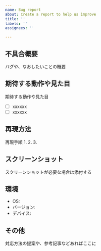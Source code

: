 ```yaml
---
name: Bug report
about: Create a report to help us improve
title: ''
labels: ''
assignees: ''

---
```


## 不具合概要
バグや、なおしたいことの概要

## 期待する動作や見た目
期待する動作や見た目
- [ ] xxxxxx
- [ ] xxxxxx

## 再現方法
再現手順
1.
2.
3.


## スクリーンショット
スクリーンショットが必要な場合は添付する

## 環境
- OS:
- バージョン:
- デバイス:


## その他
対応方法の提案や、参考記事などあればここに

